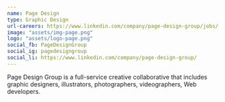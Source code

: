 ```yaml
---
name: Page Design
type: Graphic Design
url-careers: https://www.linkedin.com/company/page-design-group/jobs/
image: "assets/img-page.png"
logo: "assets/logo-page.png"
social_fb: PageDesignGroup
social_ig: pagedesigngroup
social_li: https://www.linkedin.com/company/page-design-group/
---
```

Page Design Group is a full-service creative collaborative that includes graphic designers, illustrators, photographers, videographers, Web developers.
